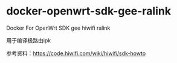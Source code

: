 # docker-openwrt-sdk-gee-ralink

Docker For OpenWrt SDK gee hiwifi ralink

用于编译极路由ipk

参考资料：https://code.hiwifi.com/wiki/hiwifi/sdk-howto
